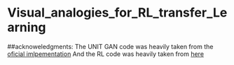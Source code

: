 # Visual_analogies_for_RL_transfer_Learning

##acknoweledgments:
The UNIT GAN code was heavily taken from the [oficial imlpementation](https://github.com/mingyuliutw/UNIT)
And the RL code was heavily taken from [here](https://github.com/dgriff777/rl_a3c_pytorch)
